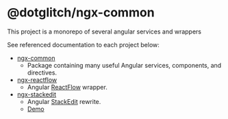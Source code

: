 # @dotglitch/ngx-common

This project is a monorepo of several angular services and wrappers

See referenced documentation to each project below:

 - [ngx-common](./packages/common/README.md)
    - Package containing many useful Angular services, components, and directives.
 - [ngx-reactflow](./packages/reactflow/README.md)
    - Angular [ReactFlow](https://reactflow.dev/) wrapper.
 - [ngx-stackedit](https://github.com/knackstedt/stackedit)
    - Angular [StackEdit](https://stackedit.io/) rewrite.
    - [Demo](https://dev.dotglitch.dev/#/StackEdit)
